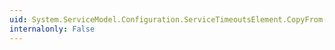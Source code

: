 ```yaml
---
uid: System.ServiceModel.Configuration.ServiceTimeoutsElement.CopyFrom(System.ServiceModel.Configuration.ServiceModelExtensionElement)
internalonly: False
---
```

